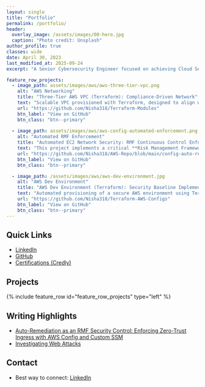 ```yaml
---
layout: single
title: "Portfolio"
permalink: /portfolio/
header:
  overlay_image: /assets/images/00-hero.jpg
  caption: "Photo credit: Unsplash"
author_profile: true
classes: wide
date: April 30, 2023
last_modified_at: 2025-09-24
excerpt: "A Senior Cybersecurity Engineer focused on achieving Cloud Security Compliance and implementing Zero Trust architectures in AWS and Azure. Expertise includes NIST RMF, policy development, and Infrastructure as Code (IaC) security."

feature_row_projects:
  - image_path: assets/images/aws/aws-three-tier-vpc.png
    alt: "AWS Networking"
    title: "Three-Tier AWS VPC (Terraform): Compliance-Driven Network"
    text: "Scalable VPC provisioned with Terraform, designed to align with NIST SP 800-53 controls (e.g., SC-7 Boundary Protection and AC-4 Information Flow Enforcement). Demonstrates Zero Trust principles through network segmentation and least privilege IAM policies."
    url: "https://github.com/Nisha318/Terraform-Modules"
    btn_label: "View on GitHub"
    btn_class: "btn--primary"
 
  - image_path: assets/images/aws/aws-config-automated-enforcement.png
    alt: "Automated RMF Enforcement"
    title: "Automated EC2 Network Security: RMF Continuous Control Enforcement 🛡️"
    text: "This project implements a critical **Risk Management Framework (RMF)** control automation pipeline in AWS to maintain a strict security posture. Leveraging **AWS Config** for **continuous auditing (CA-7)**, it automatically detects and remediates severe configuration drift (specifically the unauthorized opening of SSH (22) or RDP (3389) ports to the public internet). This solution directly enforces **Access Control (AC)** and **System and Communications Protection (SC)** controls, minimizing public exposure and ensuring **continuous compliance** for high-risk assets."
    url: "https://github.com/Nisha318/AWS-Repo/blob/main/config-auto-revoke-sg/README.md"
    btn_label: "View on GitHub"
    btn_class: "btn--primary"

  - image_path: /assets/images/aws/aws-dev-environment.jpg
    alt: "AWS Dev Environment"
    title: "AWS Dev Environment (Terraform): Security Baseline Implementation"
    text: "Automated provisioning of a secure AWS environment using Terraform. Implemented security baselines and configuration management (CM) best practices to ensure least privilege access and a compliant development environment."
    url: "https://github.com/Nisha318/Terraform-AWS-Configs"
    btn_label: "View on GitHub"
    btn_class: "btn--primary"
---
```


## Quick Links
- [LinkedIn](https://www.linkedin.com/in/nishapmcd)
- [GitHub](https://github.com/Nisha318)
- [Certifications (Credly)](https://www.credly.com/users/nishapmcd/badges#credly)

## Projects
{% include feature_row id="feature_row_projects" type="left" %}

## Writing Highlights
- [ Auto-Remediation as an RMF Security Control: Enforcing Zero-Trust Ingress with AWS Config and Custom SSM](#)
- [Investigating Web Attacks](https://notesbynisha.com/blog/investigate-web-attacks-lets-defend-walkthrough/)

## Contact
- Best way to connect: [LinkedIn](https://www.linkedin.com/in/nishapmcd)
